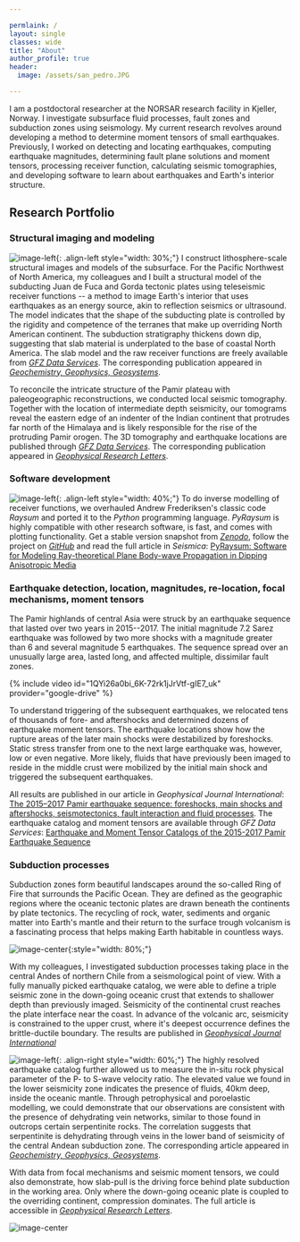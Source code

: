 ```yaml
---

permlaink: /
layout: single
classes: wide
title: "About"
author_profile: true
header:
  image: /assets/san_pedro.JPG

---
```

<script src="https://kit.fontawesome.com/ebdc698a08.js" crossorigin="anonymous"></script>

I am a postdoctoral researcher at the NORSAR research facility in Kjeller, Norway. I
investigate subsurface fluid processes, fault zones and subduction zones using
seismology. My current research revolves around developing a method to determine moment
tensors of small earthquakes. Previously, I worked on detecting and locating
earthquakes, computing earthquake magnitudes, determining fault plane solutions and
moment tensors, processing receiver function, calculating seismic tomographies, and
developing software to learn about earthquakes and Earth's interior structure.

## Research Portfolio

### Structural imaging and modeling

![image-left](/assets/fig_interfacemaps_edit.png){: .align-left style="width: 30%;"}
I construct lithosphere-scale structural images and models of the subsurface. For the
Pacific Northwest of North America, my colleagues and I built a structural model
of the subducting Juan de Fuca and Gorda tectonic plates using teleseismic receiver
functions -- a method to
image Earth's interior that uses earthquakes as an energy source, akin to reflection
seismics or ultrasound. The model indicates that the shape of the subducting plate is
controlled by the rigidity and competence of the terranes that make up overriding North
American continent. The subduction stratigraphy thickens down dip, suggesting that slab
material is underplated to the base of coastal North America.  The slab model and the
raw receiver functions are freely available from [*GFZ Data Services*<sup><i
class="fa-solid fa-arrow-up-right-from-square
fa-2xs"></i></sup>](https://doi.org/10.5880/fidgeo.2023.033). The corresponding
publication appeared in [*Geochemistry, Geophysics, Geosystems*<sup><i class="fa-solid
fa-arrow-up-right-from-square fa-2xs"></i></sup>](https://doi.org/10.1029/2023GC011088). 

To reconcile the intricate structure of the Pamir plateau with  paleogeographic
reconstructions, we conducted local seismic tomography. Together with the location of
intermediate depth seismicity, our tomograms reveal the eastern edge of an indenter of
the Indian continent that protrudes far north of the Himalaya and is likely responsible
for the rise of the protruding Pamir orogen. The 3D tomography and earthquake locations are
published through [*GFZ Data Services*<sup><i
class="fa-solid fa-arrow-up-right-from-square
fa-2xs"></i></sup>](https://doi.org/XXX). The corresponding
publication appeared in [*Geophysical Research Letters*<sup><i class="fa-solid
fa-arrow-up-right-from-square fa-2xs"></i></sup>](https://doi.org/10.1029/2021GL095413). 

### Software development

![image-left](/assets/fig_smc_hyb-prs_transp.png){: .align-left style="width: 40%;"} To
do inverse modelling of receiver functions, we overhauled Andrew Frederiksen's classic
code *Raysum* and ported it to the *Python* programming language. *PyRaysum* is highly
compatible with other research software, is fast, and comes with plotting functionality.
Get a stable version snapshot from [*Zenodo*<sup><i class="fa-solid
fa-arrow-up-right-from-square
fa-2xs"></i></sup>](https://doi.org/10.5281/zenodo.6095748), follow the project on
[*GitHub*<sup><i class="fa-solid fa-arrow-up-right-from-square
fa-2xs"></i></sup>](https://github.com/paudetseis/PyRaysum) and read the full article in
*Seismica*: [PyRaysum: Software for Modeling Ray-theoretical Plane Body-wave Propagation
in Dipping Anisotropic Media<sup><i class="fa-solid fa-arrow-up-right-from-square
fa-2xs"></i></sup>](https://doi.org/10.26443/seismica.v2i1.220 )

### Earthquake detection, location, magnitudes, re-location, focal mechanisms, moment tensors

The Pamir highlands of central Asia were struck by an earthquake sequence that lasted
over two years in 2015--2017. The initial magnitude 7.2 Sarez earthquake was followed by
two more shocks with a magnitude greater than 6 and several magnitude 5 earthquakes. The
sequence spread over an unusually large area, lasted long, and affected multiple,
dissimilar fault zones.

{% include video id="1QYi26a0bi_6K-72rk1jJrVtf-gIE7_uk" provider="google-drive" %}

To understand triggering of the subsequent earthquakes, we relocated tens of thousands
of fore- and aftershocks and determined dozens of earthquake moment tensors. The
earthquake locations show how the rupture areas of the later main shocks were
destabilized by foreshocks. Static stress transfer from one to the next large earthquake
was, however, low or even negative. More likely, fluids that have previously been imaged
to reside in the middle crust were mobilized by the initial main shock and triggered the
subsequent earthquakes.

All results are published in our article in *Geophysical Journal International*: [The
2015–2017 Pamir earthquake sequence: foreshocks, main shocks and aftershocks,
seismotectonics, fault interaction and fluid processes<sup><i class="fa-solid
fa-arrow-up-right-from-square fa-2xs"></i></sup>](https://doi.org/10.1093/gji/ggac473).
The earthquake catalog and moment tensors are available through *GFZ Data Services*:
[Earthquake and Moment Tensor Catalogs of the 2015-2017 Pamir Earthquake Sequence<sup><i
class="fa-solid fa-arrow-up-right-from-square
fa-2xs"></i></sup>](https://doi.org/10.5880/fidgeo.2022.007)

### Subduction processes
Subduction zones form beautiful landscapes around the so-called Ring of Fire that
surrounds the Pacific Ocean. They are defined as the geographic regions where the oceanic
tectonic plates are drawn beneath the continents by plate tectonics. The recycling
of rock, water, sediments and organic matter into Earth's mantle and their return to the
surface trough volcanism is a fascinating process that helps making Earth habitable in
countless ways.

![image-center](/assets/GJIancorp.png){:style="width: 80%;"}

With my colleagues, I investigated subduction processes taking place in the central
Andes of northern Chile from a seismological point of view. With a fully manually picked
earthquake catalog, we were able to define a triple seismic zone in the down-going
oceanic crust that extends to shallower depth than previously imaged. Seismicity of the
continental crust reaches the plate interface near the coast. In advance of the volcanic
arc, seismicity is constrained to the upper crust, where it's deepest occurrence defines
the brittle-ductile boundary. The results are published in [*Geophysical Journal
International*<sup><i class="fa-solid fa-solid fa-arrow-up-right-from-square
fa-2xs"></i></sup>](https://doi.org/10.1093/gji/ggu084)

![image-left](/assets/phasediagramG3-edit.png){: .align-right style="width: 60%;"}
The highly resolved earthquake catalog further allowed us to measure the in-situ rock
physical parameter of the P- to S-wave velocity ratio. The elevated value we found in
the lower seismicity zone indicates the presence of fluids, 40km deep, inside the
oceanic mantle. Through petrophysical and poroelastic modelling, we could demonstrate
that our observations are consistent with the presence of dehydrating vein networks,
similar to those found in outcrops certain serpentinite rocks. The correlation suggests
that serpentinite is dehydrating through veins in the lower band of seismicity of the
central Andean subduction zone. The corresponding article appeared in [*Geochemistry,
Geophysics, Geosystems*<sup><i class="fa-solid fa-solid fa-arrow-up-right-from-square
fa-2xs"></i></sup>]( https://doi.org/10.1029/2018GC007703).

With data from focal mechanisms and seismic moment tensors, we could also demonstrate,
how slab-pull is the driving force behind plate subduction in the working area. Only
where the down-going oceanic plate is coupled to the overriding continent, compression
dominates. The full article is accessible in [*Geophysical Research Letters*<sup><i
class="fa-solid fa-solid fa-arrow-up-right-from-square fa-2xs"></i></sup>](
https://doi.org/10.1029/2018GL078793).

![image-center](/assets/fps-rakeGRL-edit.png)
